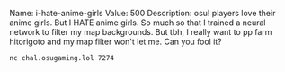 Name: i-hate-anime-girls
Value: 500
Description: osu! players love their anime girls. But I HATE anime girls. So much so that I trained a neural network to filter my map backgrounds. But tbh, I really want to pp farm hitorigoto and my map filter won't let me. Can you fool it?

`nc chal.osugaming.lol 7274`
